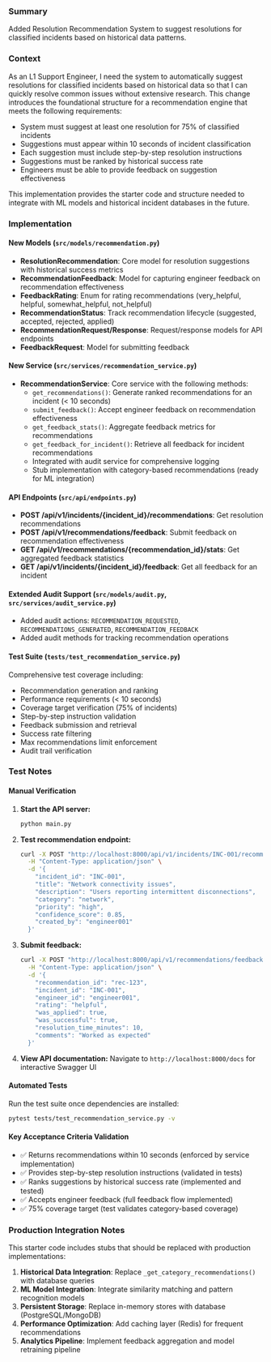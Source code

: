 ### Summary
Added Resolution Recommendation System to suggest resolutions for classified incidents based on historical data patterns.

### Context
As an L1 Support Engineer, I need the system to automatically suggest resolutions for classified incidents based on historical data so that I can quickly resolve common issues without extensive research. This change introduces the foundational structure for a recommendation engine that meets the following requirements:

- System must suggest at least one resolution for 75% of classified incidents
- Suggestions must appear within 10 seconds of incident classification
- Each suggestion must include step-by-step resolution instructions
- Suggestions must be ranked by historical success rate
- Engineers must be able to provide feedback on suggestion effectiveness

This implementation provides the starter code and structure needed to integrate with ML models and historical incident databases in the future.

### Implementation

#### New Models (`src/models/recommendation.py`)
- **ResolutionRecommendation**: Core model for resolution suggestions with historical success metrics
- **RecommendationFeedback**: Model for capturing engineer feedback on recommendation effectiveness
- **FeedbackRating**: Enum for rating recommendations (very_helpful, helpful, somewhat_helpful, not_helpful)
- **RecommendationStatus**: Track recommendation lifecycle (suggested, accepted, rejected, applied)
- **RecommendationRequest/Response**: Request/response models for API endpoints
- **FeedbackRequest**: Model for submitting feedback

#### New Service (`src/services/recommendation_service.py`)
- **RecommendationService**: Core service with the following methods:
  - `get_recommendations()`: Generate ranked recommendations for an incident (< 10 seconds)
  - `submit_feedback()`: Accept engineer feedback on recommendation effectiveness
  - `get_feedback_stats()`: Aggregate feedback metrics for recommendations
  - `get_feedback_for_incident()`: Retrieve all feedback for incident recommendations
  - Integrated with audit service for comprehensive logging
  - Stub implementation with category-based recommendations (ready for ML integration)

#### API Endpoints (`src/api/endpoints.py`)
- **POST /api/v1/incidents/{incident_id}/recommendations**: Get resolution recommendations
- **POST /api/v1/recommendations/feedback**: Submit feedback on recommendation effectiveness
- **GET /api/v1/recommendations/{recommendation_id}/stats**: Get aggregated feedback statistics
- **GET /api/v1/incidents/{incident_id}/feedback**: Get all feedback for an incident

#### Extended Audit Support (`src/models/audit.py`, `src/services/audit_service.py`)
- Added audit actions: `RECOMMENDATION_REQUESTED`, `RECOMMENDATIONS_GENERATED`, `RECOMMENDATION_FEEDBACK`
- Added audit methods for tracking recommendation operations

#### Test Suite (`tests/test_recommendation_service.py`)
Comprehensive test coverage including:
- Recommendation generation and ranking
- Performance requirements (< 10 seconds)
- Coverage target verification (75% of incidents)
- Step-by-step instruction validation
- Feedback submission and retrieval
- Success rate filtering
- Max recommendations limit enforcement
- Audit trail verification

### Test Notes

#### Manual Verification
1. **Start the API server:**
   ```bash
   python main.py
   ```

2. **Test recommendation endpoint:**
   ```bash
   curl -X POST "http://localhost:8000/api/v1/incidents/INC-001/recommendations" \
     -H "Content-Type: application/json" \
     -d '{
       "incident_id": "INC-001",
       "title": "Network connectivity issues",
       "description": "Users reporting intermittent disconnections",
       "category": "network",
       "priority": "high",
       "confidence_score": 0.85,
       "created_by": "engineer001"
     }'
   ```

3. **Submit feedback:**
   ```bash
   curl -X POST "http://localhost:8000/api/v1/recommendations/feedback" \
     -H "Content-Type: application/json" \
     -d '{
       "recommendation_id": "rec-123",
       "incident_id": "INC-001",
       "engineer_id": "engineer001",
       "rating": "helpful",
       "was_applied": true,
       "was_successful": true,
       "resolution_time_minutes": 10,
       "comments": "Worked as expected"
     }'
   ```

4. **View API documentation:**
   Navigate to `http://localhost:8000/docs` for interactive Swagger UI

#### Automated Tests
Run the test suite once dependencies are installed:
```bash
pytest tests/test_recommendation_service.py -v
```

#### Key Acceptance Criteria Validation
- ✅ Returns recommendations within 10 seconds (enforced by service implementation)
- ✅ Provides step-by-step resolution instructions (validated in tests)
- ✅ Ranks suggestions by historical success rate (implemented and tested)
- ✅ Accepts engineer feedback (full feedback flow implemented)
- ✅ 75% coverage target (test validates category-based coverage)

### Production Integration Notes
This starter code includes stubs that should be replaced with production implementations:

1. **Historical Data Integration**: Replace `_get_category_recommendations()` with database queries
2. **ML Model Integration**: Integrate similarity matching and pattern recognition models
3. **Persistent Storage**: Replace in-memory stores with database (PostgreSQL/MongoDB)
4. **Performance Optimization**: Add caching layer (Redis) for frequent recommendations
5. **Analytics Pipeline**: Implement feedback aggregation and model retraining pipeline
